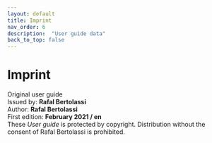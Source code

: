```yaml
---
layout: default
title: Imprint 
nav_order: 6
description:  "User guide data"
back_to_top: false
---
```


Imprint
=======

Original user guide  
Issued by:	**Rafal Bertolassi**  
Author:	**Rafal Bertolassi**  
First edition:	**February 2021 / en**  
These *User guide* is protected by copyright. Distribution without the consent of Rafal Bertolassi is prohibited.







